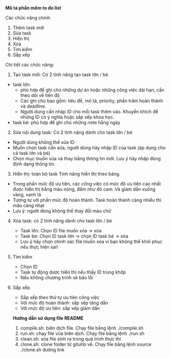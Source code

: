 **Mô tả phần mềm to do list**

Các chức năng chính
1. Thêm task mới
2. Sửa task
3. Hiển thị
4. Xóa
5. Tìm kiếm
6. Sắp xếp

Chi tiết các chức năng:
1. Tạo task mới: Có 2 tính năng tạo task lớn / bé
  - task lớn:
    + phù hợp để ghi chú những dự án hoặc những công việc dài hạn, cần theo dõi về tiến độ
    + Các ghi chú bao gồm: tiêu đề, mô tả, priority, phần trăm hoàn thành và deadline.
    + Người dùng cần nhập ID cho mỗi task thêm vào. Khuyến khích để những ID có ý nghĩa hoặc sắp xếp khoa học.
  - task bé: phù hợp để ghi chú những note hằng ngày

2. Sửa nội dung task: Có 2 tính năng dành cho task lớn / bé
  - Người dùng không thể sửa ID
  - Muốn chọn task cần sửa, người dùng hãy nhập ID của task (áp dụng cho cả task lớn và bé)
  - Chọn mục muốn sửa và thay bằng thông tin mới. Lưu ý hãy nhập đúng định dạng thông tin.

3. Hiển thị: toàn bộ task
  Tính năng hiển thị theo bảng.
  - Trong phần mức độ ưu tiên, các công việc có mức độ ưu tiên cao nhất được hiển thị bằng màu nóng, đấm như đỏ cam. Và giảm dần xuống vàng, xanh lá
  - Tương tự với phần mức độ hoàn thành. Task hoàn thành càng nhiều thì màu càng nhạt
  - Lưu ý: người dùng không thể thay đổi màu chữ

4. Xóa task: có 2 tính năng dành cho task lớn / bé
   - Task lớn: Chọn ID file muốn xóa -> xóa
   - Task bé: Chọn ID task lớn -> chọn ID task bé -> xóa
   - Lưu ý hãy chọn chính xác file muốn xóa vì bạn không thể khôi phục nếu thực hiện sai!
5. Tìm kiếm
   - Chọn ID
   - Task tự động dược hiển thị nếu thấy ID trùng khớp
   - Nếu không chương trình sẽ báo lỗi
6. Sắp xếp
   - Sắp xếp theo thứ tự ưu tiên công việc
   - Với mức độ hoàn thành: sắp xếp tăng dần
   - Với mức độ ưu tiên: sắp xếp giảm dần
  
   **Hướng dẫn sử dụng file README**
   1. compile.sh: biên dịch file. Chạy file bằng lệnh ./compile.sh
   2. run.sh: chạy file vừa biên dịch. Chạy file bằng lệnh ./run.sh
   3. clean.sh: xóa file sinh ra trong quá trình thực thi
   4. clone.sh: clone folder từ gituhb về. Chạy file bằng lệnh source ./clone.sh đường link
